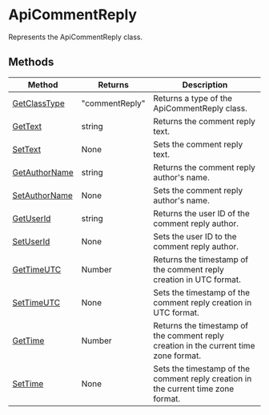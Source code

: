 # ApiCommentReply

Represents the ApiCommentReply class.


## Methods

| Method | Returns | Description |
| ------ | ------- | ----------- |
| [GetClassType](./Methods/GetClassType.md) | "commentReply" | Returns a type of the ApiCommentReply class. |
| [GetText](./Methods/GetText.md) | string | Returns the comment reply text. |
| [SetText](./Methods/SetText.md) | None | Sets the comment reply text. |
| [GetAuthorName](./Methods/GetAuthorName.md) | string | Returns the comment reply author's name. |
| [SetAuthorName](./Methods/SetAuthorName.md) | None | Sets the comment reply author's name. |
| [GetUserId](./Methods/GetUserId.md) | string | Returns the user ID of the comment reply author. |
| [SetUserId](./Methods/SetUserId.md) | None | Sets the user ID to the comment reply author. |
| [GetTimeUTC](./Methods/GetTimeUTC.md) | Number | Returns the timestamp of the comment reply creation in UTC format. |
| [SetTimeUTC](./Methods/SetTimeUTC.md) | None | Sets the timestamp of the comment reply creation in UTC format. |
| [GetTime](./Methods/GetTime.md) | Number | Returns the timestamp of the comment reply creation in the current time zone format. |
| [SetTime](./Methods/SetTime.md) | None | Sets the timestamp of the comment reply creation in the current time zone format. |
